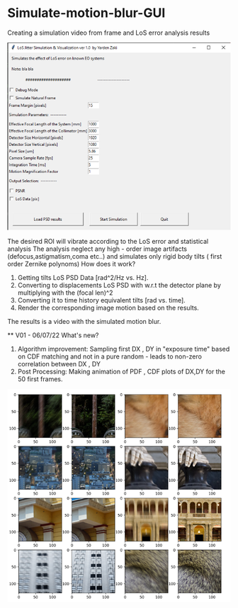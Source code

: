 # Simulate-motion-blur-GUI
 Creating a simulation video from frame and LoS error analysis results

![img.png](img.png)

The desired ROI will vibrate according to the LoS error and statistical analysis
The analysis neglect any high - order image artifacts (defocus,astigmatism,coma etc..) and simulates only rigid body tilts ( first order Zernike polynoms)
How does it work?
1. Getting tilts LoS PSD Data [rad^2/Hz vs. Hz].
2. Converting to displacements LoS PSD with w.r.t the detector plane by multiplying with the (focal len)^2
3. Converting it to time history equivalent tilts [rad vs. time].
4. Render the corresponding image motion based on the results.


The results is a video with the simulated motion blur.

** V01 - 06/07/22 What's new?

1. Algorithm improvement: Sampling first DX , DY in "exposure time" based on CDF matching and not in a pure random - leads to non-zero correlation between DX , DY
2. Post Processing: Making animation of PDF , CDF plots of DX,DY for the 50 first frames.

![img_1.png](img_1.png)